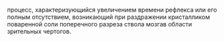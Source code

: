 про­цесс, характеризующийся увеличением времени рефлекса или его полным отсутствием, возникающий при раздражении кри­сталликом поваренной соли поперечного разреза ствола мозгав области зрительных чертогов.